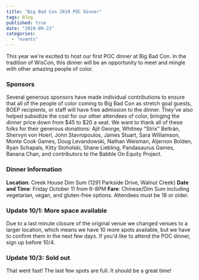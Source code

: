 ```yaml
---
title: "Big Bad Con 2019 POC Dinner"
tags: blog
published: true
date: "2019-09-23"
categories: 
  - "events"
---
```


This year we're excited to host our first POC dinner at Big Bad Con. In the tradition of WisCon, this dinner will be an opportunity to meet and mingle with other amazing people of color.

### Sponsors

Several generous sponsors have made individual contributions to ensure that all of the people of color coming to Big Bad Con as stretch goal guests, BOEP recipients, or staff will have free admission to the dinner. They've also helped subsidize the cost for our other attendees of color, bringing the dinner price down from $45 to $20 a seat. We want to thank all of these folks for their generous donations: Ajit George, Whitney “Strix” Beltrán, Shervyn von Hoerl, John Stavropoulos, James Stuart, Sara Williamson, Monte Cook Games, Doug Levandowski, Nathan Weisman, Aljernon Bolden, Ryan Schapals, Kitty Stoholski, Shane Liebling, Pandasaurus Games, Banana Chan, and contributors to the Babble On Equity Project.

### Dinner Information

**Location**: Creek House Dim Sum (1291 Parkside Drive, Walnut Creek) **Date and Time**: Friday October 11 from 6-8PM **Fare**: Chinese/Dim Sum including vegetarian, vegan, and gluten-free options. Attendees must be 18 or older.

### Update 10/1: More space available

Due to a last minute closure of the original venue we changed venues to a larger location, which means we have 10 more spots available, but we have to confirm them in the next few days. If you'd like to attend the POC dinner, sign up before 10/4.

### Update 10/3: Sold out

That went fast! The last few spots are full. It should be a great time!
